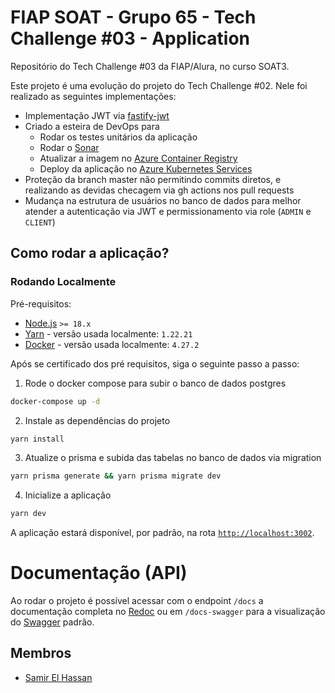 # FIAP SOAT - Grupo 65 - Tech Challenge #03 - Application

Repositório do Tech Challenge #03 da FIAP/Alura, no curso SOAT3. 

Este projeto é uma evolução do projeto do Tech Challenge #02. Nele foi realizado as seguintes implementações: 

- Implementação JWT via [fastify-jwt](https://www.npmjs.com/package/@fastify/jwt)
- Criado a esteira de DevOps para 
  - Rodar os testes unitários da aplicação
  - Rodar o [Sonar](https://sonarcloud.io/)
  - Atualizar a imagem no [Azure Container Registry](https://azure.microsoft.com/en-us/products/container-registry)
  - Deploy da aplicação no [Azure Kubernetes Services](https://azure.microsoft.com/pt-br/products/kubernetes-service)
- Proteção da branch master não permitindo commits diretos, e realizando as devidas checagem via gh actions nos pull requests
- Mudança na estrutura de usuários no banco de dados para melhor atender a autenticação via JWT e permissionamento via role (`ADMIN` e `CLIENT`)


## Como rodar a aplicação?

### Rodando Localmente

Pré-requisitos:

- [Node.js](https://nodejs.org/en) `>= 18.x`
- [Yarn](https://yarnpkg.com/) - versão usada localmente: `1.22.21`
- [Docker](https://www.docker.com/) - versão usada localmente: `4.27.2`

Após se certificado dos pré requisitos, siga o seguinte passo a passo:

1. Rode o docker compose para subir o banco de dados postgres
```bash
docker-compose up -d
```

2. Instale as dependências do projeto
```bash
yarn install
```

3. Atualize o prisma e subida das tabelas no banco de dados via migration
```bash
yarn prisma generate && yarn prisma migrate dev
```

4. Inicialize a aplicação
```bash
yarn dev
```

A aplicação estará disponível, por padrão, na rota [`http://localhost:3002`](http://localhost:3002).

# Documentação (API)

Ao rodar o projeto é possível acessar com o endpoint `/docs` a documentação completa no [Redoc](https://github.com/Redocly/redoc) ou em `/docs-swagger` para a visualização do [Swagger](swagger.io) padrão.

## Membros
- [Samir El Hassan](github.com/samirelhassann)
